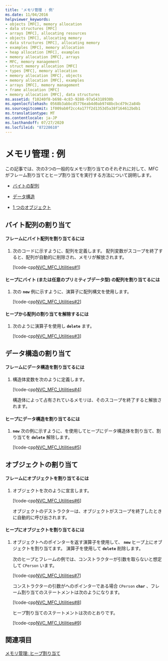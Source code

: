 ```yaml
---
title: 'メモリ管理 : 例'
ms.date: 11/04/2016
helpviewer_keywords:
- objects [MFC], memory allocation
- data structures [MFC]
- arrays [MFC], allocating resources
- objects [MFC], allocating memory
- data structures [MFC], allocating memory
- examples [MFC], memory allocation
- heap allocation [MFC], examples
- memory allocation [MFC], arrays
- MFC, memory management
- struct memory allocation [MFC]
- types [MFC], memory allocation
- memory allocation [MFC], objects
- memory allocation [MFC], examples
- arrays [MFC], memory management
- frame allocation [MFC]
- memory allocation [MFC], data structures
ms.assetid: f10240f8-b698-4c83-9288-97a54318930b
ms.openlocfilehash: 0568b3abbcd5776eab4d0ab9748bcbcd79c2a84b
ms.sourcegitcommit: 1f009ab0f2cc4a177f2d1353d5a38f164612bdb1
ms.translationtype: MT
ms.contentlocale: ja-JP
ms.lasthandoff: 07/27/2020
ms.locfileid: "87228610"
---
```

# <a name="memory-management-examples"></a>メモリ管理 : 例

この記事では、次の3つの一般的なメモリ割り当てのそれぞれに対して、MFC がフレーム割り当てとヒープ割り当てを実行する方法について説明します。

- [バイトの配列](#_core_allocation_of_an_array_of_bytes)

- [データ構造](#_core_allocation_of_a_data_structure)

- [1 つのオブジェクト](#_core_allocation_of_an_object)

## <a name="allocation-of-an-array-of-bytes"></a><a name="_core_allocation_of_an_array_of_bytes"></a>バイト配列の割り当て

#### <a name="to-allocate-an-array-of-bytes-on-the-frame"></a>フレームにバイト配列を割り当てるには

1. 次のコードに示すように、配列を定義します。 配列変数がスコープを終了すると、配列が自動的に削除され、メモリが解放されます。

   [!code-cpp[NVC_MFC_Utilities#1](codesnippet/cpp/memory-management-examples_1.cpp)]

#### <a name="to-allocate-an-array-of-bytes-or-any-primitive-data-type-on-the-heap"></a>ヒープにバイト (または任意のプリミティブデータ型) の配列を割り当てるには

1. 次の **`new`** 例に示すように、演算子に配列構文を使用します。

   [!code-cpp[NVC_MFC_Utilities#2](codesnippet/cpp/memory-management-examples_2.cpp)]

#### <a name="to-deallocate-the-arrays-from-the-heap"></a>ヒープから配列の割り当てを解除するには

1. 次のように演算子を使用し **`delete`** ます。

   [!code-cpp[NVC_MFC_Utilities#3](codesnippet/cpp/memory-management-examples_3.cpp)]

## <a name="allocation-of-a-data-structure"></a><a name="_core_allocation_of_a_data_structure"></a>データ構造の割り当て

#### <a name="to-allocate-a-data-structure-on-the-frame"></a>フレームにデータ構造を割り当てるには

1. 構造体変数を次のように定義します。

   [!code-cpp[NVC_MFC_Utilities#4](codesnippet/cpp/memory-management-examples_4.cpp)]

   構造体によって占有されているメモリは、そのスコープを終了すると解放されます。

#### <a name="to-allocate-data-structures-on-the-heap"></a>ヒープにデータ構造を割り当てるには

1. **`new`** 次の例に示すように、を使用してヒープにデータ構造体を割り当て、割り当てを **`delete`** 解除します。

   [!code-cpp[NVC_MFC_Utilities#5](codesnippet/cpp/memory-management-examples_5.cpp)]

## <a name="allocation-of-an-object"></a><a name="_core_allocation_of_an_object"></a>オブジェクトの割り当て

#### <a name="to-allocate-an-object-on-the-frame"></a>フレームにオブジェクトを割り当てるには

1. オブジェクトを次のように宣言します。

   [!code-cpp[NVC_MFC_Utilities#6](codesnippet/cpp/memory-management-examples_6.cpp)]

   オブジェクトのデストラクターは、オブジェクトがスコープを終了したときに自動的に呼び出されます。

#### <a name="to-allocate-an-object-on-the-heap"></a>ヒープにオブジェクトを割り当てるには

1. オブジェクトへのポインターを返す演算子を使用して、 **`new`** ヒープ上にオブジェクトを割り当てます。 演算子を使用して **`delete`** 削除します。

   次のヒープとフレームの例では、コンストラクターが引数を取らないと想定して `CPerson` います。

   [!code-cpp[NVC_MFC_Utilities#7](codesnippet/cpp/memory-management-examples_7.cpp)]

   コンストラクターの引数がへのポインターである場合 `CPerson` **`char`** 、フレーム割り当てのステートメントは次のようになります。

   [!code-cpp[NVC_MFC_Utilities#8](codesnippet/cpp/memory-management-examples_8.cpp)]

   ヒープ割り当てのステートメントは次のとおりです。

   [!code-cpp[NVC_MFC_Utilities#9](codesnippet/cpp/memory-management-examples_9.cpp)]

## <a name="see-also"></a>関連項目

[メモリ管理: ヒープ割り当て](memory-management-heap-allocation.md)
